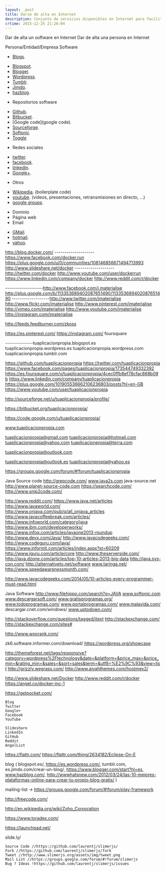 ```yaml
---
layout: _post
title: Darse de alta en Internet
description: Conjunto de servicios disponibles en Internet para facilitar el alta en la red de una empresa o un particular
crtime: 2015-12-25 21:26:04
---
```


Dar de alta un software en Internet
Dar de alta una persona en Internet




Persona/Entidad/Empresa
Software

* [Blogs](http://wwwhatsnew.com/2012/03/24/las-10-mejores-plataformas-online-para-crear-tu-propio-blog-gratis/).
 - [Blogspot](http://blogspot.es).
 - [Blogger](https://www.blogger.com/start?hl=es).
 - [Wordpress](https://es.wordpress.com/).
 - [Tumblr](tumblr.com).
 - [Jimdo](es.jimdo.com/crear-un-blog/).
 - [hazblog](www.hazblog.com/).
* Repositorios software
 - [Github](github).
 - [Bitbucket](bitbucket).
 - [Google code](google code).
 - [Sourceforge](sourceforge).
 - [Softonic](http://www.softonic.com)
 - [Toggle](https://www.toggle.com/)
* Redes sociales
 - [twitter](twitter).
 - [facebook](facebook).
 - [linkedin](linkedin).
 - [Google+](Google+).
* Otros
 - [Wikipedia](). (boilerplate code)
 - [youtube](). (videos, presentaciones, retransmisiones en directo, ...)
 - [google groups]().
* Dominio
* Página web
* Email
 - [GMail](gmail).
 - [hotmail](hotmail).
 - [yahoo](yahoo).








http://blog.docker.com/
-------------------- https://www.facebook.com/docker.run
https://plus.google.com/u/0/communities/108146856671494713993
http://www.slideshare.net/docker
-------------------- http://twitter.com/docker
http://www.youtube.com/user/dockerrun
https://www.linkedin.com/company/docker
http://www.reddit.com/r/docker

-------------------http://www.facebook.com/i.materialise
http://plus.google.com/b/113353689402087651490/113353689402087651490
-------------------http://www.twitter.com/imaterialise
http://www.flickr.com/imaterialise
http://www.pinterest.com/imaterialise
http://vimeo.com/imaterialise
http://www.youtube.com/imaterialise
http://instagram.com/imaterialise

http://feeds.feedburner.com/zkoss

https://es.pinterest.com/
https://instagram.com/
foursquare




--------------tuaplicacionpropia.blogspot.es
tuaplicacionpropia.wordpress.es
tuaplicacionpropia.wordpress.com
tuaplicacionpropia.tumblr.com

https://github.com/tuaplicacionpropia
https://twitter.com/tuaplicacionpropia
https://www.facebook.com/pages/tuaplicacionpropia/173544749332392
https://es.foursquare.com/v/tuaplicacionpropia/4cec0ffb8ef78cfac868b09b
https://www.linkedin.com/company/tuaplicacionpropia
https://plus.google.com/101905536662106236803/posts?hl=en-GB
https://www.youtube.com/user/tuaplicacionpropia

http://sourceforge.net/u/tuaplicacionpropia/profile/

https://bitbucket.org/tuaplicacionpropia/

https://code.google.com/u/tuaplicacionpropia/

www.tuaplicacionpropia.com


tuaplicacionpropia@gmail.com
tuaplicacionpropia@hotmail.com
tuaplicacionpropia@yahoo.com
tuaplicacionpropia@terra.com

tuaplicacionpropia@outlook.com

tuaplicacionpropia@outlook.es
tuaplicacionpropia@yahoo.es



https://groups.google.com/forum/#!forum/tuaplicacionpropia











Java Source code
http://grepcode.com/
www.java2s.com
java-source.net
http://www.planet-source-code.com
https://searchcode.com/
http://www.snip2code.com/


http://www.reddit.com/
https://www.java.net/articles
http://www.javaworld.com/
http://www.onjava.com/pub/q/all_onjava_articles
http://www.javacoffeebreak.com/articles/
http://www.infoworld.com/category/java
http://www.ibm.com/developerworks/
http://www.infoq.com/articles/javaone2013-roundup
http://www.devx.com/Java/
http://www.javacodegeeks.com/
http://www.codeguru.com/java/
https://www.informit.com/articles/index.aspx?st=60209
http://www.jguru.com/article/core
http://www.theserverside.com/
http://java.dzone.com/articles/top-10-articles-2013-big-data
http://java.sys-con.com/
http://alternativeto.net/software
www.taringa.net/
http://www.speedawarenessmonth.com/


http://www.javacodegeeks.com/2014/05/10-articles-every-programmer-must-read.html


Java Software
http://www.filehippo.com/search?q=JAVA
www.softonic.com
www.descargarsoft.com/
www.gratisprogramas.org/
www.todoprogramas.com/
www.portalprogramas.com/
www.malavida.com/
descargar.cnet.com/windows/
www.uptodown.com/

http://stackoverflow.com/questions/tagged/itext
http://stackexchange.com/
http://stackexchange.com/sites#

http://www.woorank.com/

zk6.software.informer.com/download/
https://wordpress.org/showcase

http://themeforest.net/tags/responsive?category=wordpress%2Ftechnology&date=&platform=&price_max=&price_min=&rating_min=&sales=&sort=sales&term=&utf8=%E2%9C%93&view=list
http://grizzly.wegrass.com/
http://www.aivahthemes.com/hostmev2/

http://www.slideshare.net/Docker
http://www.reddit.com/r/docker
https://angel.co/docker-inc-1

https://getpocket.com/


    Blog
    Twitter
    Google+
    Facebook
    YouTube

    Slideshare
    LinkedIn
    GitHub
    Reddit
    AngelList


https://flattr.com/
https://flattr.com/thing/2634182/Eclipse-On-E


blog (
blogspot.es/, 
https://es.wordpress.com/, 
tumblr.com, 
es.jimdo.com/crear-un-blog/, 
https://www.blogger.com/start?hl=es, 
www.hazblog.com/, 
http://wwwhatsnew.com/2012/03/24/las-10-mejores-plataformas-online-para-crear-tu-propio-blog-gratis/
)

mailing-list -> https://groups.google.com/forum/#!forum/play-framework

http://freecode.com/

http://en.wikipedia.org/wiki/Zoho_Corporation



https://www.toradex.com/

https://launchpad.net/


slide.ly/

    Source Code //https://github.com/laurentj/slimerjs/
    Fork //https://github.com/laurentj/slimerjs/fork
    Tweet //http://www.slimerjs.org/assets/img/tweet.png
    Mail List //https://groups.google.com/forum/#!forum/slimerjs
    Bug ? Ideas !https://github.com/laurentj/slimerjs/issues

    